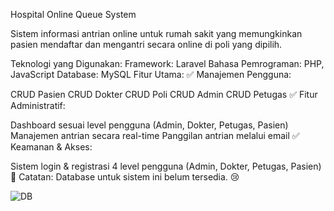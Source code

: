 Hospital Online Queue System

Sistem informasi antrian online untuk rumah sakit yang memungkinkan pasien mendaftar dan mengantri secara online di poli yang dipilih.

Teknologi yang Digunakan:
Framework: Laravel
Bahasa Pemrograman: PHP, JavaScript
Database: MySQL
Fitur Utama:
✅ Manajemen Pengguna:

CRUD Pasien
CRUD Dokter
CRUD Poli
CRUD Admin
CRUD Petugas
✅ Fitur Administratif:

Dashboard sesuai level pengguna (Admin, Dokter, Petugas, Pasien)
Manajemen antrian secara real-time
Panggilan antrian melalui email
✅ Keamanan & Akses:

Sistem login & registrasi
4 level pengguna (Admin, Dokter, Petugas, Pasien)
💾 Catatan: Database untuk sistem ini belum tersedia. 😢

![DB](https://user-images.githubusercontent.com/62735019/147570152-6ab95589-65d4-49c3-a6e0-851987299002.png)






